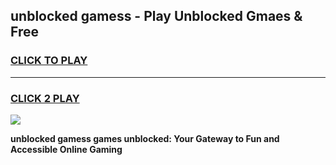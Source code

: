 
## unblocked gamess - Play Unblocked Gmaes & Free
<h3>
<a href="https://news.freeplayer.one?title=unblocked_gamess&ref=16F">CLICK TO PLAY</a></h3>
<hr>

<h3>
<a href="https://news.freeplayer.one?title=unblocked_gamess&ref=16F">CLICK 2 PLAY</a>
  
</h3>

<a href="https://news.freeplayer.one?title=unblocked_gamess&ref=16F/"><img src="https://clearcache.store/games.png"></a>


**unblocked gamess games unblocked: Your Gateway to Fun and Accessible Online Gaming**
